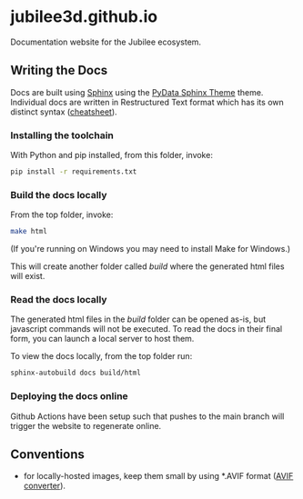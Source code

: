# jubilee3d.github.io

Documentation website for the Jubilee ecosystem.


## Writing the Docs

Docs are built using [Sphinx](https://www.sphinx-doc.org/en/master/) using the [PyData Sphinx Theme](https://pydata-sphinx-theme.readthedocs.io/en/stable/) theme. 
Individual docs are written in Restructured Text format which has its own distinct syntax ([cheatsheet](https://github.com/ralsina/rst-cheatsheet/blob/master/rst-cheatsheet.rst)).

### Installing the toolchain
With Python and pip installed, from this folder, invoke:
````bash
pip install -r requirements.txt
````

### Build the docs locally
From the top folder, invoke:
````bash
make html
````
(If you're running on Windows you may need to install Make for Windows.)

This will create another folder called *build* where the generated html files will exist.

### Read the docs locally

The generated html files in the *build* folder can be opened as-is, but javascript commands will not be executed.
To read the docs in their final form, you can launch a local server to host them.

To view the docs locally, from the top folder run:
````bash
sphinx-autobuild docs build/html
````

### Deploying the docs online
Github Actions have been setup such that pushes to the main branch will trigger the website to regenerate online.



## Conventions

* for locally-hosted images, keep them small by using *.AVIF format ([AVIF converter](https://convertio.co/avif-converter/)).
